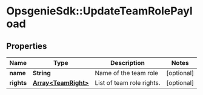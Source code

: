 # OpsgenieSdk::UpdateTeamRolePayload

## Properties
Name | Type | Description | Notes
------------ | ------------- | ------------- | -------------
**name** | **String** | Name of the team role | [optional] 
**rights** | [**Array&lt;TeamRight&gt;**](TeamRight.md) | List of team role rights. | [optional] 


